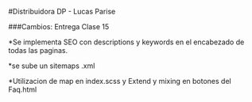 #Distribuidora DP - Lucas Parise

###Cambios: Entrega Clase 15

*Se implementa SEO con descriptions y keywords en el encabezado de todas las paginas.

*se sube un sitemaps .xml

*Utilizacion de map en index.scss y Extend y mixing en botones del Faq.html


